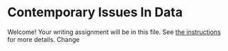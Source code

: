 # Contemporary Issues In Data

Welcome! Your writing assignment will be in this file.  See [the instructions](./instructions.md) for more details. Change
